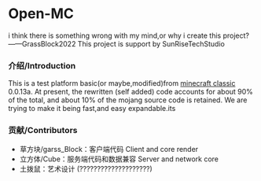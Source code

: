 # Open-MC
i think there is something wrong with my mind,or why i create this project?——GrassBlock2022
This project is support by SunRiseTechStudio

### 介绍/Introduction

This is a test platform basic(or maybe,modified)from [minecraft classic](class.minecraft.net) 0.0.13a.
At present, the rewritten (self added) code accounts for about 90% of the total, and about 10% of the mojang source code is retained.
We are trying to make it being fast,and easy expandable.its 


### 贡献/Contributors

- 草方块/garss_Block：客户端代码 Client and core render
- 立方体/Cube：服务端代码和数据兼容 Server and network core
- 土拨鼠：艺术设计 (????????????????????)


